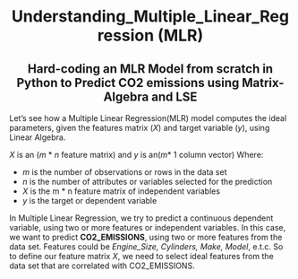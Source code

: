 <h1 align="center">Understanding_Multiple_Linear_Regression (MLR)</h1>
<h2 align="center">Hard-coding an MLR Model from scratch in Python to Predict CO2 emissions using Matrix-Algebra and LSE</h2>

Let’s see how a Multiple Linear Regression(MLR) model computes the ideal parameters, given the features matrix $(X)$ and target variable $(y)$, using Linear Algebra.

$X$ is an ($m$ * $n$ feature matrix) and $y$ is an($m$* 1 column vector)
Where:

* $m$ is the number of observations or rows in the data set
* $n$ is the number of attributes or variables selected for the prediction
* $X$ is the m * n feature matrix of independent variables
* $y$ is the target or dependent variable

In Multiple Linear Regression, we try to predict a continuous dependent variable, using two or more features or independent variables.
In this case, we want to predict **CO2_EMISSIONS**, using two or more features from the data set. Features could be _Engine_Size, Cylinders, Make, Model_, e.t.c.
So to define our feature matrix $X$, we need to select ideal features from the data set that are correlated with CO2_EMISSIONS.
